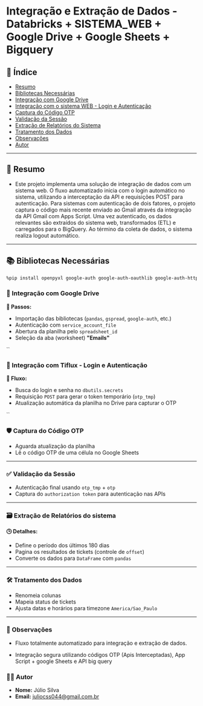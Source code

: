 <!---
README do Projeto: Integração e Extração de Dados - Tiflux + Google Drive
-->

# Integração e Extração de Dados - Databricks + SISTEMA_WEB + Google Drive + Google Sheets + Bigquery

## 📑 Índice

- [Resumo](#-resumo)
- [Bibliotecas Necessárias](#-bibliotecas-necessárias)
- [Integração com Google Drive](#-integração-com-google-drive)
- [Integração com o sistema WEB - Login e Autenticação](#-integração-com-sistema---login-e-autenticação)
- [Captura do Código OTP](#-captura-do-código-otp)
- [Validação da Sessão](#-validação-da-sessão)
- [Extração de Relatórios do Sistema](#-extração-de-relatórios-do-sistema)
- [Tratamento dos Dados](#-tratamento-dos-dados)
- [Observações](#-observações)
- [Autor](#-autor)

---

## 📄 Resumo

- Este projeto implementa uma solução de integração de dados com um sistema web. O fluxo automatizado inicia com o login automático no sistema, utilizando a interceptação da API e requisições POST para autenticação. Para sistemas com autenticação de dois fatores, o projeto captura o código mais recente enviado ao Gmail através da integração da API Gmail com Apps Script. Uma vez autenticado, os dados relevantes são extraídos do sistema web, transformados (ETL) e carregados para o BigQuery. Ao término da coleta de dados, o sistema realiza logout automático.
---

## 📚 Bibliotecas Necessárias

```bash
%pip install openpyxl google-auth google-auth-oauthlib google-auth-httplib2 google-api-python-client gspread drive pandas_gbq gspread_dataframe -q

````
### 🔗 Integração com Google Drive

**📂 Passos:**

- Importação das bibliotecas (`pandas`, `gspread`, `google-auth`, etc.)
- Autenticação com `service_account_file`
- Abertura da planilha pelo `spreadsheet_id`
- Seleção da aba (worksheet) **"Emails"**

``
### 🔐 Integração com Tiflux - Login e Autenticação

**🔄 Fluxo:**

- Busca do login e senha no `dbutils.secrets`
- Requisição `POST` para gerar o token temporário (`otp_tmp`)
- Atualização automática da planilha no Drive para capturar o OTP

``

### 🛡️ Captura do Código OTP

- Aguarda atualização da planilha
- Lê o código OTP de uma célula no Google Sheets

---

### ✅ Validação da Sessão

- Autenticação final usando `otp_tmp` + `otp`
- Captura do `authorization token` para autenticação nas APIs

---

### 🗃️ Extração de Relatórios do sistema

**🕒 Detalhes:**

- Define o período dos últimos 180 dias
- Pagina os resultados de tickets (controle de `offset`)
- Converte os dados para `DataFrame` com `pandas`

---

### 🛠️ Tratamento dos Dados

- Renomeia colunas
- Mapeia status de tickets
- Ajusta datas e horários para timezone `America/Sao_Paulo`

---

### 📝 Observações

- Fluxo totalmente automatizado para integração e extração de dados.

- Integração segura utilizando códigos OTP (Apis Interceptadas), App Script + google Sheets e API big query

### 👨‍💻 Autor

- **Nome:** Júlio Silva
- **Email:** juliocss044@gmail.com.br




